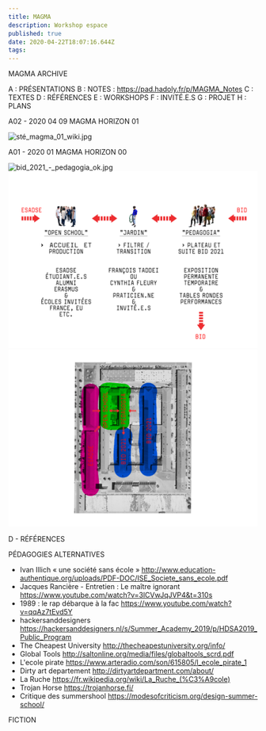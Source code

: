 ```yaml
---
title: MAGMA
description: Workshop espace
published: true
date: 2020-04-22T18:07:16.644Z
tags: 
---
```


MAGMA ARCHIVE

A : PRÉSENTATIONS
B : NOTES : https://pad.hadoly.fr/p/MAGMA_Notes
C : TEXTES
D : RÉFÉRENCES 
E : WORKSHOPS 
F : INVITÉ.E.S
G : PROJET
H : PLANS

A02 - 2020 04 09 MAGMA HORIZON 01

![sté_magma_01_wiki.jpg](/image/sté_magma_01_wiki.jpg)

A01 - 2020 01 MAGMA HORIZON 00

![bid_2021_-_pedagogia_ok.jpg](/bid_2021_-_pedagogia_ok.jpg)
![pedagogia_01_2.jpg](/pedagogia_01_2.jpg)
![plan_pedagogia.jpg](/plan_pedagogia.jpg)

D - RÉFÉRENCES

PÉDAGOGIES ALTERNATIVES

- Ivan Illich « une société sans école » http://www.education-authentique.org/uploads/PDF-DOC/ISE_Societe_sans_ecole.pdf
- Jacques Rancière - Entretien : Le maître ignorant https://www.youtube.com/watch?v=3lCVwJqJVP4&t=310s
- 1989 : le rap débarque à la fac https://www.youtube.com/watch?v=qqAz7tEvd5Y
- hackersanddesigners https://hackersanddesigners.nl/s/Summer_Academy_2019/p/HDSA2019_Public_Program
- The Cheapest University http://thecheapestuniversity.org/info/
- Global Tools http://saltonline.org/media/files/globaltools_scrd.pdf
- L'ecole pirate https://www.arteradio.com/son/615805/l_ecole_pirate_1
- Dirty art departement http://dirtyartdepartment.com/about/
- La Ruche https://fr.wikipedia.org/wiki/La_Ruche_(%C3%A9cole)
- Trojan Horse https://trojanhorse.fi/
- Critique des summershool https://modesofcriticism.org/design-summer-school/

FICTION 






